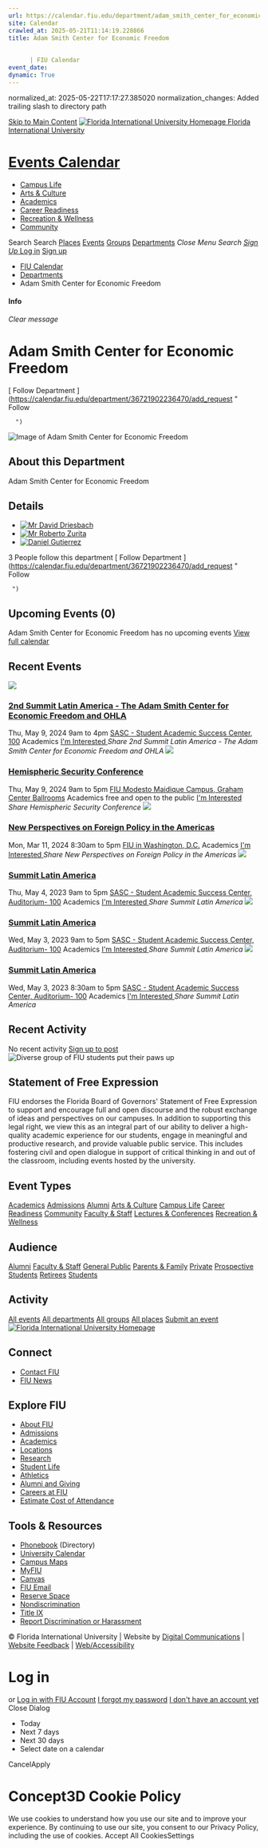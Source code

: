 ```yaml
---
url: https://calendar.fiu.edu/department/adam_smith_center_for_economic_freedom/
site: Calendar
crawled_at: 2025-05-21T11:14:19.228866
title: Adam Smith Center for Economic Freedom
    
    
      | FIU Calendar
event_date: 
dynamic: True
---
```

normalized_at: 2025-05-22T17:17:27.385020
normalization_changes: Added trailing slash to directory path

[Skip to Main Content](https://calendar.fiu.edu/department/adam_smith_center_for_economic_freedom#main-content)
[![Florida International University Homepage](https://digicdn.fiu.edu/core/_assets/images/logo-top.png) Florida International University](https://www.fiu.edu)
# [Events Calendar ](https://calendar.fiu.edu/)
  * [Campus Life](https://calendar.fiu.edu/calendar?event_types%5B%5D=127595)
  * [Arts & Culture](https://calendar.fiu.edu/calendar?event_types%5B%5D=127590)
  * [Academics](https://calendar.fiu.edu/calendar?event_types%5B%5D=127582)
  * [Career Readiness](https://calendar.fiu.edu/calendar?event_types%5B%5D=127584)
  * [Recreation & Wellness](https://calendar.fiu.edu/calendar?event_types%5B%5D=127603)
  * [Community](https://calendar.fiu.edu/calendar?event_types%5B%5D=127601)


Search Search
[Places](https://calendar.fiu.edu/search/places) [Events](https://calendar.fiu.edu/calendar) [Groups](https://calendar.fiu.edu/search/groups) [Departments](https://calendar.fiu.edu/search/departments)
_Close Menu_
_Search_ [ _Sign Up_ ](https://calendar.fiu.edu/signup?school_id=234)
[Log in](https://calendar.fiu.edu/auth/shib_login?previous_url=https%3A%2F%2Fcalendar.fiu.edu%2Fdepartment%2Fadam_smith_center_for_economic_freedom) [Sign up](https://calendar.fiu.edu/signup?school_id=234)
  * [FIU Calendar](https://calendar.fiu.edu/)
  * [Departments](https://calendar.fiu.edu/browse/departments)
  * Adam Smith Center for Economic Freedom


#### Info
_Clear message_
# Adam Smith Center for Economic Freedom
[ Follow Department ](https://calendar.fiu.edu/department/36721902236470/add_request "
       Follow
       
      ")
![Image of Adam Smith Center for Economic Freedom](https://localist-images.azureedge.net/photos/664326/card/7eb1b843932ccca9c16245cc99f64d88370c9c69.jpg)
## About this Department
Adam Smith Center for Economic Freedom
## Details
  * [![Mr David Driesbach](https://localist-images.azureedge.net/photos/664326/small/7eb1b843932ccca9c16245cc99f64d88370c9c69.jpg)](https://calendar.fiu.edu/driesbac_51)
  * [![Mr Roberto Zurita](https://localist-images.azureedge.net/photos/664326/small/7eb1b843932ccca9c16245cc99f64d88370c9c69.jpg)](https://calendar.fiu.edu/zuritar_250)
  * [![Daniel Gutierrez](https://localist-images.azureedge.net/photos/664326/small/7eb1b843932ccca9c16245cc99f64d88370c9c69.jpg)](https://calendar.fiu.edu/dagutier_668)


3 People follow this department
[ Follow Department ](https://calendar.fiu.edu/department/36721902236470/add_request "
      Follow
      
     ")
## Upcoming Events (0)
Adam Smith Center for Economic Freedom has no upcoming events
[View full calendar](https://calendar.fiu.edu/department/adam_smith_center_for_economic_freedom/calendar)
## Recent Events
[ ![](https://localist-images.azureedge.net/photos/46245467308863/card/90dee818ded0623148d15ce232fb0984864d1cab.jpg) ](https://calendar.fiu.edu/event/2nd-summit-latin-america-the-adam-smith-center-for-economic-freedom-and-ohla)
### [2nd Summit Latin America - The Adam Smith Center for Economic Freedom and OHLA](https://calendar.fiu.edu/event/2nd-summit-latin-america-the-adam-smith-center-for-economic-freedom-and-ohla)
Thu, May 9, 2024 9am to 4pm 
[ SASC - Student Academic Success Center, 100](https://calendar.fiu.edu/sasc)
Academics
[ I'm Interested ](https://calendar.fiu.edu/event/46245438762798/confirm?instance_id=46245438763823&return=https%3A%2F%2Fcalendar.fiu.edu%2Fdepartment%2Fadam_smith_center_for_economic_freedom)
_Share 2nd Summit Latin America - The Adam Smith Center for Economic Freedom and OHLA_
[ ![](https://localist-images.azureedge.net/photos/46322343056889/card/c0f2830607d296bac39bcbe3d2883bc757637420.jpg) ](https://calendar.fiu.edu/event/hemispheric-security-conference)
### [Hemispheric Security Conference](https://calendar.fiu.edu/event/hemispheric-security-conference)
Thu, May 9, 2024 9am to 5pm 
[ FIU Modesto Maidique Campus, Graham Center Ballrooms](https://calendar.fiu.edu/event/hemispheric-security-conference)
Academics
free and open to the public
[ I'm Interested ](https://calendar.fiu.edu/event/46322342977008/confirm?instance_id=46322342978033&return=https%3A%2F%2Fcalendar.fiu.edu%2Fdepartment%2Fadam_smith_center_for_economic_freedom)
_Share Hemispheric Security Conference_
[ ![](https://localist-images.azureedge.net/photos/45766034195098/card/88c6c0af9f0c1bf54ac26b8c8bffcbe68826a237.jpg) ](https://calendar.fiu.edu/event/new_perspectives_on_foreign_policy_in_the_americas)
### [New Perspectives on Foreign Policy in the Americas](https://calendar.fiu.edu/event/new_perspectives_on_foreign_policy_in_the_americas)
Mon, Mar 11, 2024 8:30am to 5pm 
[ FIU in Washington, D.C.](https://calendar.fiu.edu/event/new_perspectives_on_foreign_policy_in_the_americas)
Academics
[ I'm Interested ](https://calendar.fiu.edu/event/45766034089620/confirm?instance_id=45766034113173&return=https%3A%2F%2Fcalendar.fiu.edu%2Fdepartment%2Fadam_smith_center_for_economic_freedom)
_Share New Perspectives on Foreign Policy in the Americas_
[ ![](https://localist-images.azureedge.net/photos/42598705980017/card/00c949ccec216e317d2f3c07864b72cadec441ab.jpg) ](https://calendar.fiu.edu/event/summit_latin_america)
### [Summit Latin America](https://calendar.fiu.edu/event/summit_latin_america)
Thu, May 4, 2023 9am to 5pm 
[ SASC - Student Academic Success Center, Auditorium- 100](https://calendar.fiu.edu/sasc)
Academics
[ I'm Interested ](https://calendar.fiu.edu/event/42598705909349/confirm?instance_id=42598705923688&return=https%3A%2F%2Fcalendar.fiu.edu%2Fdepartment%2Fadam_smith_center_for_economic_freedom)
_Share Summit Latin America_
[ ![](https://localist-images.azureedge.net/photos/42598705980017/card/00c949ccec216e317d2f3c07864b72cadec441ab.jpg) ](https://calendar.fiu.edu/event/summit_latin_america)
### [Summit Latin America](https://calendar.fiu.edu/event/summit_latin_america)
Wed, May 3, 2023 9am to 5pm 
[ SASC - Student Academic Success Center, Auditorium- 100](https://calendar.fiu.edu/sasc)
Academics
[ I'm Interested ](https://calendar.fiu.edu/event/42598705909349/confirm?instance_id=42598705921639&return=https%3A%2F%2Fcalendar.fiu.edu%2Fdepartment%2Fadam_smith_center_for_economic_freedom)
_Share Summit Latin America_
[ ![](https://localist-images.azureedge.net/photos/42598705980017/card/00c949ccec216e317d2f3c07864b72cadec441ab.jpg) ](https://calendar.fiu.edu/event/summit_latin_america)
### [Summit Latin America](https://calendar.fiu.edu/event/summit_latin_america)
Wed, May 3, 2023 8:30am to 5pm 
[ SASC - Student Academic Success Center, Auditorium- 100](https://calendar.fiu.edu/sasc)
Academics
[ I'm Interested ](https://calendar.fiu.edu/event/42598705909349/confirm?instance_id=42598705919590&return=https%3A%2F%2Fcalendar.fiu.edu%2Fdepartment%2Fadam_smith_center_for_economic_freedom)
_Share Summit Latin America_
## Recent Activity
No recent activity
[Sign up to post](https://calendar.fiu.edu/auth/shib_login?previous_url=https%3A%2F%2Fcalendar.fiu.edu%2Fdepartment%2Fadam_smith_center_for_economic_freedom)
![Diverse group of FIU students put their paws up](https://www.fiu.edu/_assets/images/thumbnail-students-paw.jpg)
## Statement of Free Expression
FIU endorses the Florida Board of Governors' Statement of Free Expression to support and encourage full and open discourse and the robust exchange of ideas and perspectives on our campuses. In addition to supporting this legal right, we view this as an integral part of our ability to deliver a high-quality academic experience for our students, engage in meaningful and productive research, and provide valuable public service. This includes fostering civil and open dialogue in support of critical thinking in and out of the classroom, including events hosted by the university.
## Event Types
[Academics](https://calendar.fiu.edu/calendar?event_types%5B%5D=127582)
[Admissions](https://calendar.fiu.edu/calendar?event_types%5B%5D=127583)
[Alumni](https://calendar.fiu.edu/calendar?event_types%5B%5D=127589)
[Arts & Culture](https://calendar.fiu.edu/calendar?event_types%5B%5D=127590)
[Campus Life](https://calendar.fiu.edu/calendar?event_types%5B%5D=127595)
[Career Readiness](https://calendar.fiu.edu/calendar?event_types%5B%5D=127584)
[Community](https://calendar.fiu.edu/calendar?event_types%5B%5D=127601)
[Faculty & Staff](https://calendar.fiu.edu/calendar?event_types%5B%5D=127602)
[Lectures & Conferences](https://calendar.fiu.edu/calendar?event_types%5B%5D=127587)
[Recreation & Wellness](https://calendar.fiu.edu/calendar?event_types%5B%5D=127603)
## Audience
[Alumni](https://calendar.fiu.edu/calendar?event_types%5B%5D=121721)
[Faculty & Staff](https://calendar.fiu.edu/calendar?event_types%5B%5D=121720)
[General Public](https://calendar.fiu.edu/calendar?event_types%5B%5D=121722)
[Parents & Family](https://calendar.fiu.edu/calendar?event_types%5B%5D=36918157286658)
[Private](https://calendar.fiu.edu/calendar?event_types%5B%5D=129753)
[Prospective Students](https://calendar.fiu.edu/calendar?event_types%5B%5D=121723)
[Retirees](https://calendar.fiu.edu/calendar?event_types%5B%5D=37290279036119)
[Students](https://calendar.fiu.edu/calendar?event_types%5B%5D=121719)
## Activity
[All events](https://calendar.fiu.edu/department/adam_smith_center_for_economic_freedom/calendar)
[All departments](https://calendar.fiu.edu/search/departments)
[All groups](https://calendar.fiu.edu/browse/groups)
[All places](https://calendar.fiu.edu/browse/places)
[Submit an event](https://calendar.fiu.edu/admin/events/new/basic-information)
[ ![Florida International University Homepage](https://digicdn.fiu.edu/core/_assets/images/footer-logo.svg) ](https://www.fiu.edu/)
## Connect
  * [Contact FIU](https://www.fiu.edu/about/contact-us/index.html)
  * [FIU News](https://news.fiu.edu/)


## Explore FIU
  * [About FIU](https://www.fiu.edu/about/index.html)
  * [Admissions](https://www.fiu.edu/admissions/index.html)
  * [Academics](https://www.fiu.edu/academics/index.html)
  * [Locations](https://www.fiu.edu/locations/index.html)
  * [Research](https://www.fiu.edu/research/index.html)
  * [Student Life](https://www.fiu.edu/student-life/index.html)
  * [Athletics](https://www.fiu.edu/athletics/index.html)
  * [Alumni and Giving](https://www.fiu.edu/alumni-and-giving/index.html)
  * [Careers at FIU](https://hr.fiu.edu/careers/)
  * [Estimate Cost of Attendance](https://onestop.fiu.edu/finances/estimate-your-costs/)


## Tools & Resources
  * [Phonebook](https://phonebook.fiu.edu) (Directory)
  * [University Calendar](https://calendar.fiu.edu/)
  * [Campus Maps](https://campusmaps.fiu.edu/)
  * [MyFIU](https://my.fiu.edu/)
  * [Canvas](https://canvas.fiu.edu)
  * [FIU Email](http://mail.fiu.edu/)
  * [Reserve Space](https://reservespace.fiu.edu/make-reservation/)
  * [Nondiscrimination](https://ace.fiu.edu/civil-rights-and-accessibility/harassment-and-discrimination/)
  * [Title IX](https://ace.fiu.edu/title-ix/)
  * [Report Discrimination or Harassment](https://report.fiu.edu/)


© Florida International University  | Website by [Digital Communications](https://stratcomm.fiu.edu/digital-print/websites/) | [Website Feedback](https://webforms.fiu.edu/view.php?id=370774&element_5=https://calendar.fiu.edu/https://calendar.fiu.edu/) | [Web/Accessibility](https://accessibility.fiu.edu/)
# Log in
or
[Log in with FIU Account](https://calendar.fiu.edu/auth/shib_login?previous_url=https%3A%2F%2Fcalendar.fiu.edu%2Fdepartment%2Fadam_smith_center_for_economic_freedom)
[I forgot my password](https://calendar.fiu.edu/auth/forgot) [I don't have an account yet](https://calendar.fiu.edu/signup?school_id=234)
Close Dialog
  * Today
  * Next 7 days
  * Next 30 days
  * Select date on a calendar


CancelApply
# Concept3D Cookie Policy
We use cookies to understand how you use our site and to improve your experience. By continuing to use our site, you consent to our Privacy Policy, including the use of cookies. 
Accept All CookiesSettings
